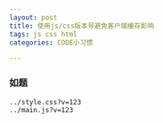 ```yaml
---
layout: post
title: 使用js/css版本号避免客户端缓存影响
tags: js css html
categories: CODE小习惯

---
```


### 如题
`../style.css?v=123`  
`../main.js?v=123`